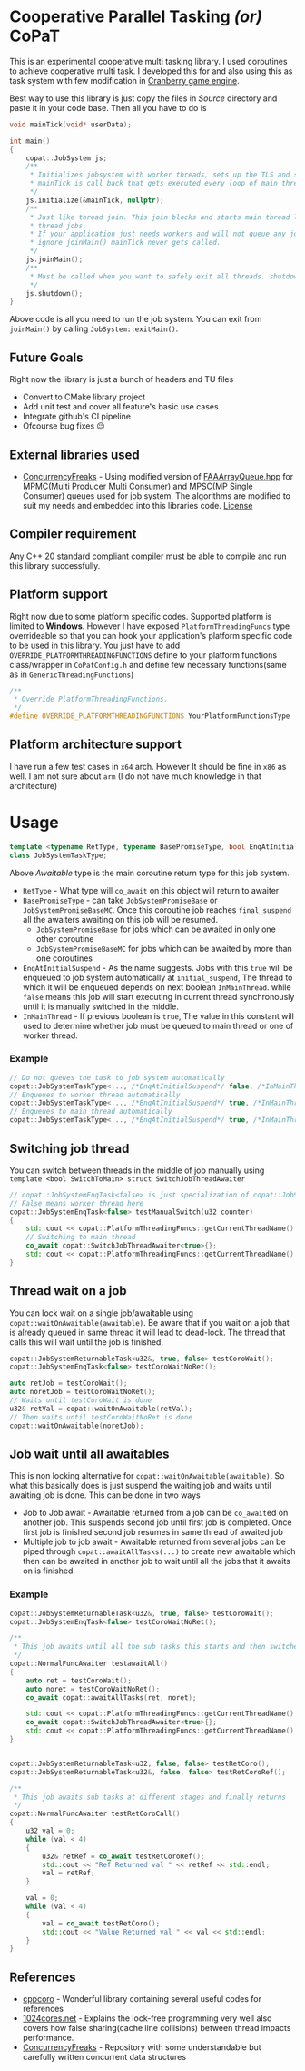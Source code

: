 # **Co**operative **Pa**rallel **T**asking *(or)* **CoPaT**
This is an experimental cooperative multi tasking library. I used coroutines to achieve cooperative multi task.
I developed this for and also using this as task system with few modification in [Cranberry game engine].

Best way to use this library is just copy the files in *Source* directory and paste it in your code base. Then all you have to do is
```cpp
void mainTick(void* userData);

int main()
{
    copat::JobSystem js;
    /**
     * Initializes jobsystem with worker threads, sets up the TLS and setup singleton instance for future access
     * mainTick is call back that gets executed every loop of main thread(I do not create new thread for main thread)
     */
    js.initialize(&mainTick, nullptr);
    /**
     * Just like thread join. This join blocks and starts main thread loop. Main thread loop executes the mainTick and pumps the posted main 
     * thread jobs.
     * If your application just needs workers and will not queue any jobs to main queue, You can safely ignore joinMain(). Note that if you
     * ignore joinMain() mainTick never gets called.
     */
    js.joinMain();
    /**
     * Must be called when you want to safely exit all threads. shutdown blocks
     */
    js.shutdown();
}
```
Above code is all you need to run the job system. You can exit from `joinMain()` by calling `JobSystem::exitMain()`.

## Future Goals
Right now the library is just a bunch of headers and TU files
- Convert to CMake library project
- Add unit test and cover all feature's basic use cases
- Integrate github's CI pipeline
- Ofcourse bug fixes :wink:

## External libraries used
- [ConcurrencyFreaks] - Using modified version of [FAAArrayQueue.hpp](https://github.com/pramalhe/ConcurrencyFreaks/blob/master/CPP/queues/array/FAAArrayQueue.hpp) for MPMC(Multi Producer Multi Consumer) and MPSC(MP Single Consumer) queues used for job system. The algorithms are modified to suit my needs and embedded into this libraries code. [License](https://github.com/pramalhe/ConcurrencyFreaks/blob/master/LICENSE)

## Compiler requirement
Any C++ 20 standard compliant compiler must be able to compile and run this library successfully.

## Platform support
Right now due to some platform specific codes. Supported platform is limited to **Windows**. However I have exposed `PlatformThreadingFuncs` type overrideable so that you can hook your application's platform specific code to be used in this library. You just have to add `OVERRIDE_PLATFORMTHREADINGFUNCTIONS` define to your platform functions class/wrapper in `CoPatConfig.h` and define few necessary functions(same as in `GenericThreadingFunctions`)
```cpp
/**
 * Override PlatformThreadingFunctions.
 */
#define OVERRIDE_PLATFORMTHREADINGFUNCTIONS YourPlatformFunctionsType
```

## Platform architecture support
I have run a few test cases in `x64` arch. However It should be fine in `x86` as well. I am not sure about `arm`
(I do not have much knowledge in that architecture)

# Usage
```cpp
template <typename RetType, typename BasePromiseType, bool EnqAtInitialSuspend, bool InMainThread>
class JobSystemTaskType;
```
Above *Awaitable* type is the main coroutine return type for this job system.

- `RetType` - What type will `co_await` on this object will return to awaiter
- `BasePromiseType` - can take `JobSystemPromiseBase` or `JobSystemPromiseBaseMC`. Once this coroutine job reaches `final_suspend` all the awaiters awaiting on this job will be resumed.
    * `JobSystemPromiseBase` for jobs which can be awaited in only one other coroutine
    * `JobSystemPromiseBaseMC` for jobs which can be awaited by more than one coroutines
- `EnqAtInitialSuspend` - As the name suggests. Jobs with this `true` will be enqueued to job system automatically at `initial_suspend`, The thread to which it will be enqueued depends on next boolean `InMainThread`. while `false` means this job will start executing in current thread synchronously until it is manually switched in the middle.
- `InMainThread` - If previous boolean is `true`, The value in this constant will used to determine whether job must be queued to main thread or one of worker thread.

### Example
```cpp
// Do not queues the task to job system automatically
copat::JobSystemTaskType<..., /*EnqAtInitialSuspend*/ false, /*InMainThread*/ false> noEnqJob();
// Enqueues to worker thread automatically
copat::JobSystemTaskType<..., /*EnqAtInitialSuspend*/ true, /*InMainThread*/ false> workerJob();
// Enqueues to main thread automatically
copat::JobSystemTaskType<..., /*EnqAtInitialSuspend*/ true, /*InMainThread*/ true> mainThreadJob();
```

## Switching job thread
You can switch between threads in the middle of job manually using `template <bool SwitchToMain> struct SwitchJobThreadAwaiter`
```cpp
// copat::JobSystemEnqTask<false> is just specialization of copat::JobSystemTaskType with boolean to decide which thread to enqueue this task
// False means worker thread here
copat::JobSystemEnqTask<false> testManualSwitch(u32 counter)
{
    std::cout << copat::PlatformThreadingFuncs::getCurrentThreadName() << " is the executor, Counter : " << counter << std::endl;
    // Switching to main thread
    co_await copat::SwitchJobThreadAwaiter<true>{};
    std::cout << copat::PlatformThreadingFuncs::getCurrentThreadName() << " is it main thread, Counter : " << counter << std::endl;
}
```

## Thread wait on a job
You can lock wait on a single job/awaitable using `copat::waitOnAwaitable(awaitable)`. Be aware that if you wait on a job that is already queued in same thread it will lead to dead-lock.
The thread that calls this will wait until the job is finished.
```cpp
copat::JobSystemReturnableTask<u32&, true, false> testCoroWait();
copat::JobSystemEnqTask<false> testCoroWaitNoRet();

auto retJob = testCoroWait();
auto noretJob = testCoroWaitNoRet();
// Waits until testCoroWait is done
u32& retVal = copat::waitOnAwaitable(retVal);
// Then waits until testCoroWaitNoRet is done
copat::waitOnAwaitable(noretJob);
```

## Job wait until all awaitables
This is non locking alternative for `copat::waitOnAwaitable(awaitable)`. So what this basically does is just suspend the waiting job and waits until awaiting job is done. This can be done in two ways

- Job to Job await - Awaitable returned from a job can be `co_await`ed on another job. This suspends second job until first job is completed.
Once first job is finished second job resumes in same thread of awaited job
- Multiple job to job await - Awaitable returned from several jobs can be piped through `copat::awaitAllTasks(...)` to create new awaitable which then can be awaited in another job to wait until all the jobs that it awaits on is finished.

### Example
```cpp
copat::JobSystemReturnableTask<u32&, true, false> testCoroWait();
copat::JobSystemEnqTask<false> testCoroWaitNoRet();

/**
 * This job awaits until all the sub tasks this starts and then switches to main thread and executes few lines of code
 */
copat::NormalFuncAwaiter testawaitAll()
{
    auto ret = testCoroWait();
    auto noret = testCoroWaitNoRet();
    co_await copat::awaitAllTasks(ret, noret);

    std::cout << copat::PlatformThreadingFuncs::getCurrentThreadName() << " is the executor after awaitAllTasks" << std::endl;
    co_await copat::SwitchJobThreadAwaiter<true>{};
    std::cout << copat::PlatformThreadingFuncs::getCurrentThreadName() << " is it main thread after awaitAllTasks" << std::endl;
}


copat::JobSystemReturnableTask<u32, false, false> testRetCoro();
copat::JobSystemReturnableTask<u32&, false, false> testRetCoroRef();

/**
 * This job awaits sub tasks at different stages and finally returns
 */
copat::NormalFuncAwaiter testRetCoroCall()
{
    u32 val = 0;
    while (val < 4)
    {
        u32& retRef = co_await testRetCoroRef();
        std::cout << "Ref Returned val " << retRef << std::endl;
        val = retRef;
    }

    val = 0;
    while (val < 4)
    {
        val = co_await testRetCoro();
        std::cout << "Value Returned val " << val << std::endl;
    }
}
```

## References
- [cppcoro] - Wonderful library containing several useful codes for references
- [1024cores.net] - Explains the lock-free programming very well also covers how false sharing(cache line collisions) between thread impacts performance.
- [ConcurrencyFreaks] - Repository with some understandable but carefully written concurrent data structures

[//]: # (Below are link reference definitions)
[Cranberry game engine]: https://jeslaspravin.com/workDetails/projects/13
[cppcoro]: https://github.com/lewissbaker/cppcoro
[1024cores.net]: https://www.1024cores.net/home/lock-free-algorithms/introduction
[ConcurrencyFreaks]: https://github.com/pramalhe/ConcurrencyFreaks
